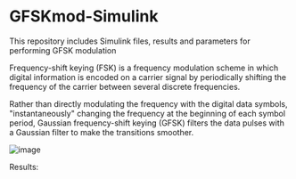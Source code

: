 # GFSKmod-Simulink
This repository includes Simulink files, results and parameters for performing GFSK modulation

Frequency-shift keying (FSK) is a frequency modulation scheme in which digital information is encoded on a carrier signal by periodically shifting the frequency of the carrier between several discrete frequencies.

Rather than directly modulating the frequency with the digital data symbols, "instantaneously" changing the frequency at the beginning of each symbol period, Gaussian frequency-shift keying (GFSK) filters the data pulses with a Gaussian filter to make the transitions smoother.

![image](https://github.com/user-attachments/assets/6f313674-82e8-4b1f-b3a6-5bc57b4e987b)


Results:


